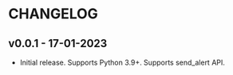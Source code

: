 # CHANGELOG
## v0.0.1 - 17-01-2023
  - Initial release. Supports Python 3.9+. Supports send_alert API.